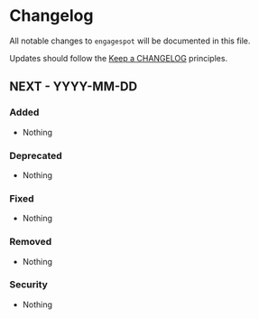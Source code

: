 # Changelog

All notable changes to `engagespot` will be documented in this file.

Updates should follow the [Keep a CHANGELOG](https://keepachangelog.com/) principles.

## NEXT - YYYY-MM-DD

### Added

-   Nothing

### Deprecated

-   Nothing

### Fixed

-   Nothing

### Removed

-   Nothing

### Security

-   Nothing
